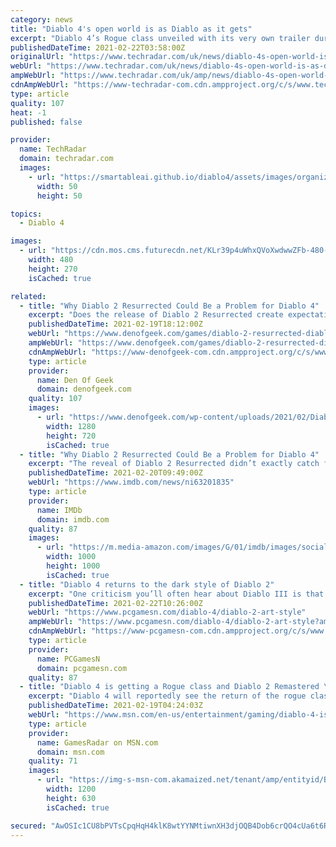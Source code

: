 ```yaml
---
category: news
title: "Diablo 4's open world is as Diablo as it gets"
excerpt: "Diablo 4’s Rogue class unveiled with its very own trailer during BlizzCon 2021; Diablo Immortal will be a mobile MMO, developers reveal at BlizzCon 2021; Hearthstone forges new ..."
publishedDateTime: 2021-02-22T03:58:00Z
originalUrl: "https://www.techradar.com/uk/news/diablo-4s-open-world-is-as-diablo-as-it-gets"
webUrl: "https://www.techradar.com/uk/news/diablo-4s-open-world-is-as-diablo-as-it-gets"
ampWebUrl: "https://www.techradar.com/uk/amp/news/diablo-4s-open-world-is-as-diablo-as-it-gets"
cdnAmpWebUrl: "https://www-techradar-com.cdn.ampproject.org/c/s/www.techradar.com/uk/amp/news/diablo-4s-open-world-is-as-diablo-as-it-gets"
type: article
quality: 107
heat: -1
published: false

provider:
  name: TechRadar
  domain: techradar.com
  images:
    - url: "https://smartableai.github.io/diablo4/assets/images/organizations/techradar.com-50x50.jpg"
      width: 50
      height: 50

topics:
  - Diablo 4

images:
  - url: "https://cdn.mos.cms.futurecdn.net/KLr39p4uWhxQVoXwdwwZFb-480-80.jpg"
    width: 480
    height: 270
    isCached: true

related:
  - title: "Why Diablo 2 Resurrected Could Be a Problem for Diablo 4"
    excerpt: "Does the release of Diablo 2 Resurrected create expectations that Diablo 4 isn't ready to meet? The reveal of Diablo 2 Resurrected didn’t exactly catch fans by surprise (the project has been rumored ..."
    publishedDateTime: 2021-02-19T18:12:00Z
    webUrl: "https://www.denofgeek.com/games/diablo-2-resurrected-diablo-4-comparisons/"
    ampWebUrl: "https://www.denofgeek.com/games/diablo-2-resurrected-diablo-4-comparisons/?amp"
    cdnAmpWebUrl: "https://www-denofgeek-com.cdn.ampproject.org/c/s/www.denofgeek.com/games/diablo-2-resurrected-diablo-4-comparisons/?amp"
    type: article
    provider:
      name: Den Of Geek
      domain: denofgeek.com
    quality: 107
    images:
      - url: "https://www.denofgeek.com/wp-content/uploads/2021/02/Diablo-2-resurrected.jpg?fit=1280%2C720"
        width: 1280
        height: 720
        isCached: true
  - title: "Why Diablo 2 Resurrected Could Be a Problem for Diablo 4"
    excerpt: "The reveal of Diablo 2 Resurrected didn’t exactly catch fans by surprise (the project has been rumored to be in development for a while and was leaked ahead of the announcement), but there’s something ..."
    publishedDateTime: 2021-02-20T09:49:00Z
    webUrl: "https://www.imdb.com/news/ni63201835"
    type: article
    provider:
      name: IMDb
      domain: imdb.com
    quality: 87
    images:
      - url: "https://m.media-amazon.com/images/G/01/imdb/images/social/imdb_logo._CB410901634_.png"
        width: 1000
        height: 1000
        isCached: true
  - title: "Diablo 4 returns to the dark style of Diablo 2"
    excerpt: "One criticism you’ll often hear about Diablo III is that its visual style, which included 3D models for the first time and a new infusion of colour into what had previously been a technologically ..."
    publishedDateTime: 2021-02-22T10:26:00Z
    webUrl: "https://www.pcgamesn.com/diablo-4/diablo-2-art-style"
    ampWebUrl: "https://www.pcgamesn.com/diablo-4/diablo-2-art-style?amp"
    cdnAmpWebUrl: "https://www-pcgamesn-com.cdn.ampproject.org/c/s/www.pcgamesn.com/diablo-4/diablo-2-art-style?amp"
    type: article
    provider:
      name: PCGamesN
      domain: pcgamesn.com
    quality: 87
  - title: "Diablo 4 is getting a Rogue class and Diablo 2 Remastered \"should come this year,\" according to leaker"
    excerpt: "Diablo 4 will reportedly see the return of the rogue class and an increased level of character customization.According to a post on Reddit from credible leaker PracticalBrush12, Diablo 4 will feature ..."
    publishedDateTime: 2021-02-19T04:24:03Z
    webUrl: "https://www.msn.com/en-us/entertainment/gaming/diablo-4-is-getting-a-rogue-class-and-diablo-2-remastered-should-come-this-year-according-to-leaker/ar-BB1dPu79"
    type: article
    provider:
      name: GamesRadar on MSN.com
      domain: msn.com
    quality: 71
    images:
      - url: "https://img-s-msn-com.akamaized.net/tenant/amp/entityid/BB10uQOA.img?h=630&w=1200&m=6&q=60&o=t&l=f&f=jpg"
        width: 1200
        height: 630
        isCached: true

secured: "AwOSIc1CU8bPVTsCpqHqH4klK8wtYYNMtiwnXH3djOQB4Dob6crQO4cUa6t6R+6Ene5tAy5/Uuut82H6vV1OgH+nDNODznREngsW/w61ApCUWtLcZ1DxNe20umQ4Zso3vUKGCI8Ro+CBPEAxaOcxnaSpXeJ4m7w7xPx5zwJ0Z1L4YRY5iq7IRPDT/gwVUGHu8WejEt/FpDC/dzrvBxggCl26A7oMquRftmXqqRqL7CTVvtGXQ05ayGYS4VjKtYNA3o4iRxhPdQKUxw0GYgQb1r4qzG6W8tyWfqhhJhke7YnIDyO+K60yEMTwf+rzWRXFwFf/R+u8CqItGYPTXAcPhjo767i8dMuqIHxVB66J7ts=;j2OxbCQw6Mc3gSkfQbvVJg=="
---
```


